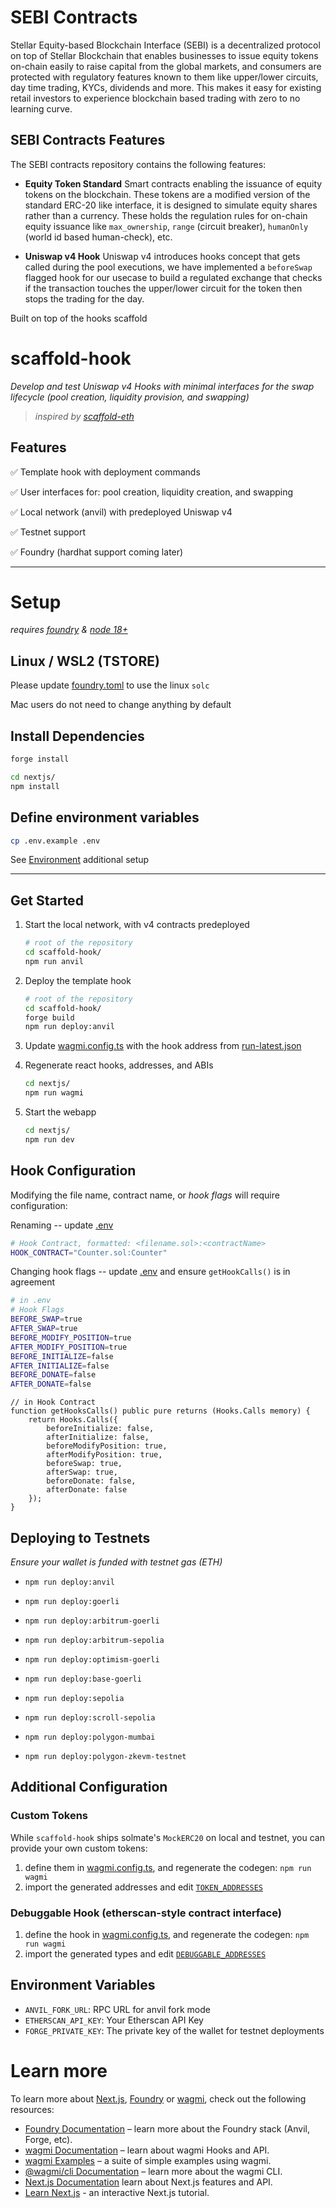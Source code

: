 # SEBI Contracts

Stellar Equity-based Blockchain Interface (SEBI) is a decentralized protocol on top of Stellar Blockchain that enables businesses to issue equity tokens on-chain easily to raise capital from the global markets, and consumers are protected with regulatory features known to them like upper/lower circuits, day time trading, KYCs, dividends and more. This makes it easy for existing retail investors to experience blockchain based trading with zero to no learning curve.


## SEBI Contracts Features
The SEBI contracts repository contains the following features:
- **Equity Token Standard**
Smart contracts enabling the issuance of equity tokens on the blockchain. These tokens are a modified version of the standard ERC-20 like interface, it is designed to simulate equity shares rather than a currency. These holds the regulation rules for on-chain equity issuance like `max_ownership`, `range` (circuit breaker), `humanOnly` (world id based human-check), etc.

- **Uniswap v4 Hook**
Uniswap v4 introduces hooks concept that gets called during the pool executions, we have implemented a `beforeSwap` flagged hook for our usecase to build a regulated exchange that checks if the transaction touches the upper/lower circuit for the token then stops the trading for the day.


Built on top of the hooks scaffold 

# scaffold-hook

_Develop and test Uniswap v4 Hooks with minimal interfaces for the swap lifecycle (pool creation, liquidity provision, and swapping)_

> _inspired by [scaffold-eth](https://github.com/scaffold-eth/scaffold-eth-2)_

## Features

✅ Template hook with deployment commands

✅ User interfaces for: pool creation, liquidity creation, and swapping

✅ Local network (anvil) with predeployed Uniswap v4

✅ Testnet support

✅ Foundry (hardhat support coming later)

---

# Setup

_requires [foundry](https://book.getfoundry.sh/getting-started/installation) & [node 18+](https://nodejs.org/en/download)_

## Linux / WSL2 (TSTORE)

Please update [foundry.toml](foundry.toml#L9) to use the linux `solc`

Mac users do not need to change anything by default

## Install Dependencies

```bash
forge install

cd nextjs/
npm install
```

## Define environment variables

```bash
cp .env.example .env
```

See [Environment](#environment-variables) additional setup

---

## Get Started

1. Start the local network, with v4 contracts predeployed

   ```bash
   # root of the repository
   cd scaffold-hook/
   npm run anvil
   ```

2. Deploy the template hook

   ```bash
   # root of the repository
   cd scaffold-hook/
   forge build
   npm run deploy:anvil
   ```

3. Update [wagmi.config.ts](nextjs/wagmi.config.ts) with the hook address from [run-latest.json](/broadcast/DeployHook.s.sol/31337/run-latest.json)

4. Regenerate react hooks, addresses, and ABIs

   ```bash
   cd nextjs/
   npm run wagmi
   ```

5. Start the webapp
   ```bash
   cd nextjs/
   npm run dev
   ```

## Hook Configuration

Modifying the file name, contract name, or _hook flags_ will require configuration:

Renaming -- update [.env](.env)

```bash
# Hook Contract, formatted: <filename.sol>:<contractName>
HOOK_CONTRACT="Counter.sol:Counter"
```

Changing hook flags -- update [.env](.env) and ensure `getHookCalls()` is in agreement

```bash
# in .env
# Hook Flags
BEFORE_SWAP=true
AFTER_SWAP=true
BEFORE_MODIFY_POSITION=true
AFTER_MODIFY_POSITION=true
BEFORE_INITIALIZE=false
AFTER_INITIALIZE=false
BEFORE_DONATE=false
AFTER_DONATE=false
```

```solidity
// in Hook Contract
function getHooksCalls() public pure returns (Hooks.Calls memory) {
    return Hooks.Calls({
        beforeInitialize: false,
        afterInitialize: false,
        beforeModifyPosition: true,
        afterModifyPosition: true,
        beforeSwap: true,
        afterSwap: true,
        beforeDonate: false,
        afterDonate: false
    });
}
```

## Deploying to Testnets

_Ensure your wallet is funded with testnet gas (ETH)_

- `npm run deploy:anvil`

- `npm run deploy:goerli`

- `npm run deploy:arbitrum-goerli`

- `npm run deploy:arbitrum-sepolia`

- `npm run deploy:optimism-goerli`

- `npm run deploy:base-goerli`

- `npm run deploy:sepolia`

- `npm run deploy:scroll-sepolia`

- `npm run deploy:polygon-mumbai`

- `npm run deploy:polygon-zkevm-testnet`

## Additional Configuration

### Custom Tokens

While `scaffold-hook` ships solmate's `MockERC20` on local and testnet, you can provide your own custom tokens:

1. define them in [wagmi.config.ts](nextjs/wagmi.config.ts#L80), and regenerate the codegen: `npm run wagmi`
2. import the generated addresses and edit [`TOKEN_ADDRESSES`](nextjs/utils/config.ts)

### Debuggable Hook (etherscan-style contract interface)

1. define the hook in [wagmi.config.ts](nextjs/wagmi.config.ts#L15), and regenerate the codegen: `npm run wagmi`
2. import the generated types and edit [`DEBUGGABLE_ADDRESSES`](nextjs/utils/config.ts)

## Environment Variables

- `ANVIL_FORK_URL`: RPC URL for anvil fork mode
- `ETHERSCAN_API_KEY`: Your Etherscan API Key
- `FORGE_PRIVATE_KEY`: The private key of the wallet for testnet deployments

# Learn more

To learn more about [Next.js](https://nextjs.org), [Foundry](https://book.getfoundry.sh/) or [wagmi](https://wagmi.sh), check out the following resources:

- [Foundry Documentation](https://book.getfoundry.sh/) – learn more about the Foundry stack (Anvil, Forge, etc).
- [wagmi Documentation](https://wagmi.sh) – learn about wagmi Hooks and API.
- [wagmi Examples](https://wagmi.sh/examples/connect-wallet) – a suite of simple examples using wagmi.
- [@wagmi/cli Documentation](https://wagmi.sh/cli) – learn more about the wagmi CLI.
- [Next.js Documentation](https://nextjs.org/docs) learn about Next.js features and API.
- [Learn Next.js](https://nextjs.org/learn) - an interactive Next.js tutorial.
